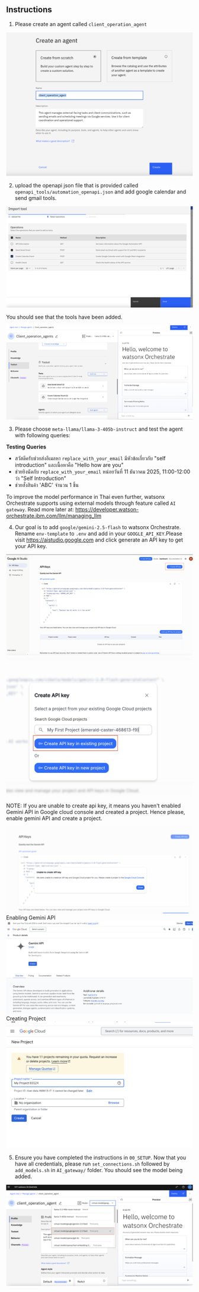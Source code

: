 ## Instructions

1. Please create an agent called `client_operation_agent`

![alt text](images/agent.png)

2. upload the openapi json file that is provided called `openapi_tools/automation_openapi.json` and add google calendar and send gmail tools.

![alt text](images/openapi.png)

You should see that the tools have been added.

![alt text](images/tools.png)


3. Please choose `meta-llama/llama-3-405b-instruct` and test the agent with following queries:

**Testing Queries**


- สวัสดีครับช่วยส่งอีเมลหา `replace_with_your_email` มีหัวข้อเกี่ยวกับ "self introduction" และเนื้อหาคือ "Hello how are you"
- ช่วยยิงนัดกับ `replace_with_your_email` หน่อยวันที่ 11 ธันวาคม 2025, 11:00-12:00 ว่า "Self Introduction"
- ช่วยสั่งสินค้า 'ABC' จำนวน 1 ชิ้น



To improve the model performance in Thai even further, watsonx Orchestrate supports using external models through feature called `AI gateway`. Read more later at: https://developer.watson-orchestrate.ibm.com/llm/managing_llm


4. Our goal is to add `google/gemini-2.5-flash` to watsonx Orchestrate. Rename `env-template` to `.env` and add in your `GOOGLE_API_KEY`.Please visit https://aistudio.google.com and click generate an API key to get your API key.

![alt text](images/getapikey.png)
![alt text](images/success.png)

NOTE:
If you are unable to create api key, it means you haven't enabled Gemini API in Google cloud console and created a project. Hence please, enable gemini API and create a project.

![alt text](images/unabletocreatekey.png)
Enabling Gemini API
![alt text](images/enablegemini.png)
Creating Project
![alt text](images/create-gcpproject.png)

5. Ensure you have completed the instructions in `00_SETUP`. Now that you have all credentials, please run `set_connections.sh` followed by `add_models.sh` in `AI_gateway/` folder. You should see the model being added.

![alt text](images/added_gemini.png)